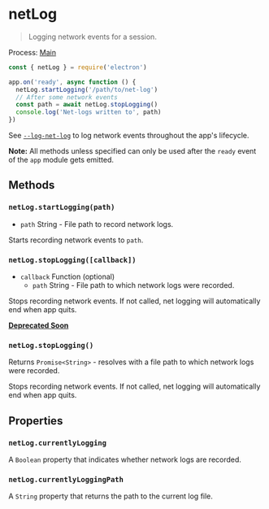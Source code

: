 # netLog

> Logging network events for a session.

Process: [Main](../glossary.md#main-process)

```javascript
const { netLog } = require('electron')

app.on('ready', async function () {
  netLog.startLogging('/path/to/net-log')
  // After some network events
  const path = await netLog.stopLogging()
  console.log('Net-logs written to', path)
})
```

See [`--log-net-log`](chrome-command-line-switches.md#--log-net-logpath) to log network events throughout the app's lifecycle.

**Note:** All methods unless specified can only be used after the `ready` event
of the `app` module gets emitted.

## Methods

### `netLog.startLogging(path)`

* `path` String - File path to record network logs.

Starts recording network events to `path`.

### `netLog.stopLogging([callback])`

* `callback` Function (optional)
  * `path` String - File path to which network logs were recorded.

Stops recording network events. If not called, net logging will automatically end when app quits.

**[Deprecated Soon](promisification.md)**

### `netLog.stopLogging()`

Returns `Promise<String>` - resolves with a file path to which network logs were recorded.

Stops recording network events. If not called, net logging will automatically end when app quits.

## Properties

### `netLog.currentlyLogging`

A `Boolean` property that indicates whether network logs are recorded.

### `netLog.currentlyLoggingPath`

A `String` property that returns the path to the current log file.
